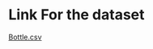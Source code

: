# Link For the dataset
<a href="https://www.kaggle.com/datasets/sohier/calcofi?resource=download">Bottle.csv</a>

